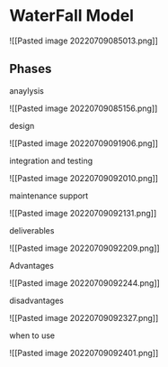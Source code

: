 # WaterFall Model

![[Pasted image 20220709085013.png]]

## Phases
anaylysis

![[Pasted image 20220709085156.png]]

design

![[Pasted image 20220709091906.png]]

integration and testing

![[Pasted image 20220709092010.png]]

maintenance support

![[Pasted image 20220709092131.png]]

deliverables

![[Pasted image 20220709092209.png]]

Advantages

![[Pasted image 20220709092244.png]]

disadvantages

![[Pasted image 20220709092327.png]]

when to use


![[Pasted image 20220709092401.png]]




